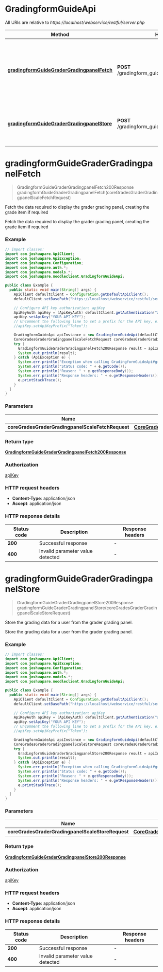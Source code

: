 # GradingformGuideApi

All URIs are relative to *https://localhost/webservice/restful/server.php*

| Method | HTTP request | Description |
|------------- | ------------- | -------------|
| [**gradingformGuideGraderGradingpanelFetch**](GradingformGuideApi.md#gradingformGuideGraderGradingpanelFetch) | **POST** /gradingform_guide_grader_gradingpanel_fetch | Fetch the data required to display the grader grading panel, creating the grade item if required |
| [**gradingformGuideGraderGradingpanelStore**](GradingformGuideApi.md#gradingformGuideGraderGradingpanelStore) | **POST** /gradingform_guide_grader_gradingpanel_store | Store the grading data for a user from the grader grading panel. |


<a id="gradingformGuideGraderGradingpanelFetch"></a>
# **gradingformGuideGraderGradingpanelFetch**
> GradingformGuideGraderGradingpanelFetch200Response gradingformGuideGraderGradingpanelFetch(coreGradesGraderGradingpanelScaleFetchRequest)

Fetch the data required to display the grader grading panel, creating the grade item if required

Fetch the data required to display the grader grading panel, creating the grade item if required

### Example
```java
// Import classes:
import com.joshuapare.ApiClient;
import com.joshuapare.ApiException;
import com.joshuapare.Configuration;
import com.joshuapare.auth.*;
import com.joshuapare.models.*;
import com.joshuapare.moodleclient.GradingformGuideApi;

public class Example {
  public static void main(String[] args) {
    ApiClient defaultClient = Configuration.getDefaultApiClient();
    defaultClient.setBasePath("https://localhost/webservice/restful/server.php");
    
    // Configure API key authorization: apiKey
    ApiKeyAuth apiKey = (ApiKeyAuth) defaultClient.getAuthentication("apiKey");
    apiKey.setApiKey("YOUR API KEY");
    // Uncomment the following line to set a prefix for the API key, e.g. "Token" (defaults to null)
    //apiKey.setApiKeyPrefix("Token");

    GradingformGuideApi apiInstance = new GradingformGuideApi(defaultClient);
    CoreGradesGraderGradingpanelScaleFetchRequest coreGradesGraderGradingpanelScaleFetchRequest = new CoreGradesGraderGradingpanelScaleFetchRequest(); // CoreGradesGraderGradingpanelScaleFetchRequest | 
    try {
      GradingformGuideGraderGradingpanelFetch200Response result = apiInstance.gradingformGuideGraderGradingpanelFetch(coreGradesGraderGradingpanelScaleFetchRequest);
      System.out.println(result);
    } catch (ApiException e) {
      System.err.println("Exception when calling GradingformGuideApi#gradingformGuideGraderGradingpanelFetch");
      System.err.println("Status code: " + e.getCode());
      System.err.println("Reason: " + e.getResponseBody());
      System.err.println("Response headers: " + e.getResponseHeaders());
      e.printStackTrace();
    }
  }
}
```

### Parameters

| Name | Type | Description  | Notes |
|------------- | ------------- | ------------- | -------------|
| **coreGradesGraderGradingpanelScaleFetchRequest** | [**CoreGradesGraderGradingpanelScaleFetchRequest**](CoreGradesGraderGradingpanelScaleFetchRequest.md)|  | |

### Return type

[**GradingformGuideGraderGradingpanelFetch200Response**](GradingformGuideGraderGradingpanelFetch200Response.md)

### Authorization

[apiKey](../README.md#apiKey)

### HTTP request headers

 - **Content-Type**: application/json
 - **Accept**: application/json

### HTTP response details
| Status code | Description | Response headers |
|-------------|-------------|------------------|
| **200** | Successful response |  -  |
| **400** | Invalid parameter value detected |  -  |

<a id="gradingformGuideGraderGradingpanelStore"></a>
# **gradingformGuideGraderGradingpanelStore**
> GradingformGuideGraderGradingpanelStore200Response gradingformGuideGraderGradingpanelStore(coreGradesGraderGradingpanelScaleStoreRequest)

Store the grading data for a user from the grader grading panel.

Store the grading data for a user from the grader grading panel.

### Example
```java
// Import classes:
import com.joshuapare.ApiClient;
import com.joshuapare.ApiException;
import com.joshuapare.Configuration;
import com.joshuapare.auth.*;
import com.joshuapare.models.*;
import com.joshuapare.moodleclient.GradingformGuideApi;

public class Example {
  public static void main(String[] args) {
    ApiClient defaultClient = Configuration.getDefaultApiClient();
    defaultClient.setBasePath("https://localhost/webservice/restful/server.php");
    
    // Configure API key authorization: apiKey
    ApiKeyAuth apiKey = (ApiKeyAuth) defaultClient.getAuthentication("apiKey");
    apiKey.setApiKey("YOUR API KEY");
    // Uncomment the following line to set a prefix for the API key, e.g. "Token" (defaults to null)
    //apiKey.setApiKeyPrefix("Token");

    GradingformGuideApi apiInstance = new GradingformGuideApi(defaultClient);
    CoreGradesGraderGradingpanelScaleStoreRequest coreGradesGraderGradingpanelScaleStoreRequest = new CoreGradesGraderGradingpanelScaleStoreRequest(); // CoreGradesGraderGradingpanelScaleStoreRequest | 
    try {
      GradingformGuideGraderGradingpanelStore200Response result = apiInstance.gradingformGuideGraderGradingpanelStore(coreGradesGraderGradingpanelScaleStoreRequest);
      System.out.println(result);
    } catch (ApiException e) {
      System.err.println("Exception when calling GradingformGuideApi#gradingformGuideGraderGradingpanelStore");
      System.err.println("Status code: " + e.getCode());
      System.err.println("Reason: " + e.getResponseBody());
      System.err.println("Response headers: " + e.getResponseHeaders());
      e.printStackTrace();
    }
  }
}
```

### Parameters

| Name | Type | Description  | Notes |
|------------- | ------------- | ------------- | -------------|
| **coreGradesGraderGradingpanelScaleStoreRequest** | [**CoreGradesGraderGradingpanelScaleStoreRequest**](CoreGradesGraderGradingpanelScaleStoreRequest.md)|  | |

### Return type

[**GradingformGuideGraderGradingpanelStore200Response**](GradingformGuideGraderGradingpanelStore200Response.md)

### Authorization

[apiKey](../README.md#apiKey)

### HTTP request headers

 - **Content-Type**: application/json
 - **Accept**: application/json

### HTTP response details
| Status code | Description | Response headers |
|-------------|-------------|------------------|
| **200** | Successful response |  -  |
| **400** | Invalid parameter value detected |  -  |

